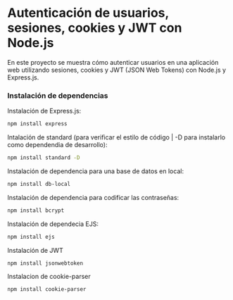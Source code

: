 # Autenticación de usuarios, sesiones, cookies y JWT con Node.js

En este proyecto se muestra cómo autenticar usuarios en una aplicación web utilizando sesiones, cookies y JWT (JSON Web Tokens) con Node.js y Express.js.

### Instalación de dependencias

Instalación de Express.js:

```bash
npm install express
```

Intalación de standard (para verificar el estilo de código | -D para instalarlo como dependendia de desarrollo):

```bash
npm install standard -D
```

Instalación de dependencia para una base de datos en local:
```bash
npm install db-local
```

Instalación de dependencia para codificar las contraseñas:
```bash
npm install bcrypt
```

Instalación de dependecia EJS:
```bash
npm install ejs
```

Instalación de JWT
```bash
npm install jsonwebtoken
```

Instalacion de cookie-parser
```bash
npm install cookie-parser
```

